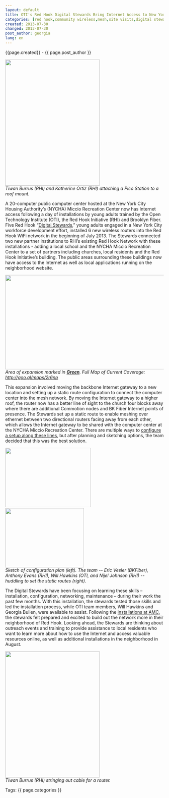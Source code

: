 ```yaml
---
layout: default
title: OTI's Red Hook Digital Stewards Bring Internet Access to New York City Housing Authority Facility
categories: [red hook,community wireless,mesh,site visits,digital stewards,routers,maintenance]
created: 2013-07-30
changed: 2013-07-30
post_author: georgia
lang: en
---
```

 <div class="meta">
  <span class="author">{{page.created}} - {{ page.post_author }}</span>
</div>
 <p><img alt="" src="http://oti.newamerica.net/sites/newamerica.net/files/articles/tiwan_kathy_roofmount_0.JPG" style="height: 400px; width: 300px;" /><br />
<em>Tiwan Burrus (RHI) and Katherine Ortiz (RHI) attaching a Pico Station to a roof mount.</em></p>

<p>A 20-computer public computer center hosted at the New York City Housing Authority’s (NYCHA) Miccio Recreation Center now has Internet access following a day of installations by young adults trained by the Open Technology Institute (OTI), the Red Hook Initiative (RHI) and Brooklyn Fiber. Five Red Hook “<a href="http://oti.newamerica.net/blogposts/2013/new_video_community_technology_and_training-88639">Digital Stewards</a>,” young adults engaged in a New York City workforce development effort, installed 6 new wireless routers into the Red Hook WiFi network in the beginning of July 2013. The Stewards connected two new partner institutions to RHI’s existing Red Hook Network with these installations - adding a local school and the NYCHA Miccio Recreation Center to a set of partners including churches, local residents and the Red Hook Initiative’s building. The public areas surrounding these buildings now have access to the Internet as well as local applications running on the neighborhood website.</p>

<p><!--break--></p>

<p><img alt="" src="http://oti.newamerica.net/sites/newamerica.net/files/articles/red_hook_expansion.png" style="width: 600px; height: 299px;" /><br />
<em>Area of expansion marked in <strong><u>Green</u></strong>. Full Map of Current Coverage: </em><a href="http://goo.gl/maps/2r6np"><em>http://goo.gl/maps/2r6np</em></a></p>

<p>This expansion involved moving the backbone Internet gateway to a new location and setting up a static route configuration to connect the computer center into the mesh network. By moving the Internet gateway to a higher roof, the router now has a better line of sight to the church four blocks away where there are additional Commotion nodes and BK Fiber Internet points of presence. The Stewards set up a static route to enable meshing over ethernet between two directional routers facing away from each other, which allows the Internet gateway to be shared with the computer center at the NYCHA Miccio Recreation Center. There are multiple ways to <a href="https://code.commotionwireless.net/projects/commotion/wiki/Common_Commotion_Configurations">configure a setup along these lines</a>, but after planning and sketching options, the team decided that this was the best solution.</p>

<p><img alt="" src="http://oti.newamerica.net/sites/newamerica.net/files/articles/sketch_planning_config.jpg" style="width: 272px; height: 188px;" />&nbsp;<img alt="" src="http://oti.newamerica.net/sites/newamerica.net/files/articles/team-config.JPG" style="width: 250px; height: 188px;" /><br />
<em>Sketch of configuration plan (left). The team -- Eric Vesler (BKFiber), Anthony Evans (RHI), Will Hawkins (OTI, and Nijel Johnson (RHI) -- huddling to set the static routes (right).</em></p>

<p>The Digital Stewards have been focusing on learning these skills – installation, configuration, networking, maintenance – during their work the past few months. With this installation, the stewards tested those skills and led the installation process, while OTI team members, Will Hawkins and Georgia Bullen, were available to assist. Following the <a href="http://oti.newamerica.net/blogposts/2013/the_2013_allied_media_conference_magicnet_powered_by_commotion-88051">installations at AMC</a>, the stewards felt prepared and excited to build out the network more in their neighborhood of Red Hook. Looking ahead, the Stewards are thinking about outreach events and training to provide assistance to local residents who want to learn more about how to use the Internet and access valuable resources online, as well as additional installations in the neighborhood in August.</p>

<p><img alt="" src="http://oti.newamerica.net/sites/newamerica.net/files/articles/tiwan-cable_0.JPG" style="height: 400px; width: 300px;" /><br />
<em>Tiwan Burrus (RHI) stringing out cable for a router.</em></p>
 <div class="tags">Tags: {{ page.categories }}</div>